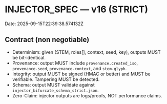 # INJECTOR_SPEC — v16 (STRICT)

Date: 2025-09-15T22:39:38.574132Z

## Contract (non negotiable)
- Determinism: given (STEM, roles[], context, seed, key), outputs MUST be bit-identical.
- Provenance: output MUST include `provenance.created_iso`, `provenance.seed`, `provenance.context`, and `stem.glyph`.
- Integrity: output MUST be signed (HMAC or better) and MUST be verifiable. Tampering MUST be detected.
- Schema: output MUST validate against `injector_bifurcate_schema_strict.json`.
- Zero-Claim: injector outputs are logs/proofs, NOT performance claims.
